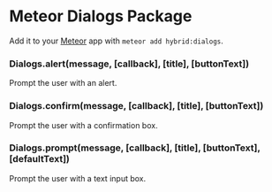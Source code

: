 # Meteor Dialogs Package

Add it to your [Meteor](http://meteor.com) app with `meteor add hybrid:dialogs`. 

### Dialogs.alert(message, [callback], [title], [buttonText])

Prompt the user with an alert.

### Dialogs.confirm(message, [callback], [title], [buttonText])

Prompt the user with a confirmation box.

### Dialogs.prompt(message, [callback], [title], [buttonText], [defaultText])

Prompt the user with a text input box.
